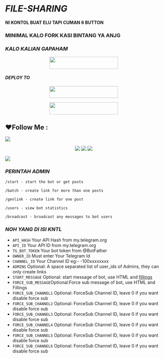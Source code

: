 # ***FILE-SHARING***


**NI KONTOL BUAT ELU TAPI CUMAN 6 BUTTON**

### **MINIMAL KALO FORK KASI BINTANG YA ANJG**
### ***KALO KALIAN GAPAHAM***
<p align="center"><a href="https://www.telegram.dog/whycio"> <img src="https://img.shields.io/badge/TEKAN%20INI%20KONTOL-Green?style=for-the-badge&logo=KONTOL" width="220" height="38.45"/></a></p>



#### ***DEPLOY TO***
<p align="center"><a href="https://heroku.com/deploy?template=https://github.com/Kayxzy/Kayfsub4"> <img src="https://img.shields.io/badge/Web%20Heroku-blueviolet?style=for-the-badge&logo=heroku" width="220" height="38.45"/></a></p>
<p align="center"><a href="https://telegram.dog/XTZ_HerokuBot?start=UmV5eU5hZGEvUmV5eS1YRnN1Yi1Cb3QyIG1haW4"> <img src="https://img.shields.io/badge/Bot%20Heroku-red?style=for-the-badge&logo=heroku" width="220" height="38.45"/></a></p>

## ❤️Follow Me :
</p>
<img src="https://user-images.githubusercontent.com/73097560/115834477-dbab4500-a447-11eb-908a-139a6edaec5c.gif">
    <p align="center"> 
    <a href="https://t.me/whycio" target="blank"><img src="https://img.icons8.com/nolan/55/telegram-app.png" /></a>
    <a href="https://t.me/cioyourfvboy" target="blank"><img src="https://img.icons8.com/nolan/55/telegram-app.png" /></a>
    <a href="https://instagram.com/d.wrdna" target="blank"><img src="https://img.icons8.com/nolan/55/instagram-new.png" /></a>
</p>
<img src="https://user-images.githubusercontent.com/73097560/115834477-dbab4500-a447-11eb-908a-139a6edaec5c.gif">



### ***PERINTAH ADMIN***

```
/start - start the bot or get posts

/batch - create link for more than one posts

/genlink - create link for one post

/users - view bot statistics

/broadcast - broadcast any messages to bot users
```

### ***NOH YANG DI ISI KNTL***

* `API_HASH` Your API Hash from my.telegram.org
* `API_ID` Your API ID from my.telegram.org
* `TG_BOT_TOKEN` Your bot token from @BotFather
* `OWNER_ID` Must enter Your Telegram Id
* `CHANNEL_ID` Your Channel ID eg:- -100xxxxxxxx
* `ADMINS` Optional: A space separated list of user_ids of Admins, they can only create links
* `START_MESSAGE` Optional: start message of bot, use HTML and <a href='https://github.com/codexbotz/File-Sharing-Bot/blob/main/README.md#start_message'>fillings</a>
* `FORCE_SUB_MESSAGE`Optional:Force sub message of bot, use HTML and Fillings
* `FORCE_SUB_CHANNEL1` Optional: ForceSub Channel ID, leave 0 if you want disable force sub
* `FORCE_SUB_CHANNEL2` Optional: ForceSub Channel ID, leave 0 if you want disable force sub
* `FORCE_SUB_CHANNEL3` Optional: ForceSub Channel ID, leave 0 if you want disable force sub
* `FORCE_SUB_CHANNEL4` Optional: ForceSub Channel ID, leave 0 if you want disable force sub
* `FORCE_SUB_CHANNEL5` Optional: ForceSub Channel ID, leave 0 if you want disable force sub
* `FORCE_SUB_CHANNEL6` Optional: ForceSub Channel ID, leave 0 if you want disable force sub

